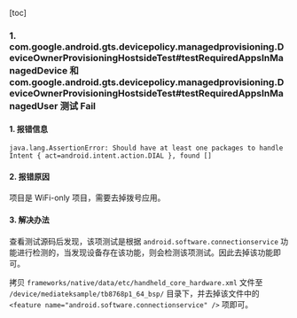 [toc]

### 1. com.google.android.gts.devicepolicy.managedprovisioning.DeviceOwnerProvisioningHostsideTest#testRequiredAppsInManagedDevice 和 com.google.android.gts.devicepolicy.managedprovisioning.DeviceOwnerProvisioningHostsideTest#testRequiredAppsInManagedUser 测试 Fail

#### 1. 报错信息

```
java.lang.AssertionError: Should have at least one packages to handle Intent { act=android.intent.action.DIAL }, found []
```

#### 2. 报错原因

项目是 WiFi-only 项目，需要去掉拨号应用。

#### 3. 解决办法

查看测试源码后发现，该项测试是根据 `android.software.connectionservice` 功能进行检测的，当发现设备存在该功能，则会检测该项测试。因此去掉该功能即可。

拷贝 `frameworks/native/data/etc/handheld_core_hardware.xml` 文件至 `/device/mediateksample/tb8768p1_64_bsp/` 目录下，并去掉该文件中的 `<feature name="android.software.connectionservice" />` 项即可。

